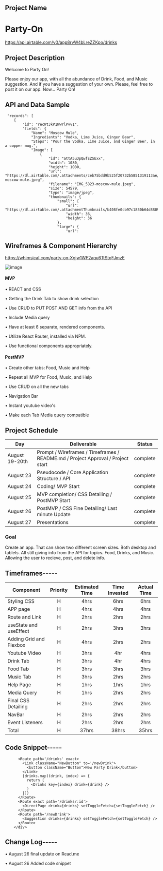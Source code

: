 ## Project Name

# Party-On

https://api.airtable.com/v0/app8rvW4bLreZZKpo/drinks


## Project Description

Welcome to Party On!

Please enjoy our app, with all the abundance of Drink, Food, and Music suggestion. And if you have a suggestion of your own. Please, feel free to post it on our app. Now... Party On!

## API and Data Sample


     "records": [
        {
            "id": "recWtJkP1WwYlPvv1",
            "fields": {
                "Name": "Moscow Mule",
                "Ingredients": "Vodka, Lime Juice, Ginger Bear",
                "Steps": "Pour the Vodka, Lime Juice, and Ginger Beer, in a copper mug.",
                "Image": [
                    {
                        "id": "attA5uJpQwfEZSExx",
                        "width": 1080,
                        "height": 1080,
                        "url": "https://dl.airtable.com/.attachments/ceb75bdd9b525f20732b5851319113ae/39d19df9/IMG_5823-moscow-mule.jpeg",
                        "filename": "IMG_5823-moscow-mule.jpeg",
                        "size": 54579,
                        "type": "image/jpeg",
                        "thumbnails": {
                            "small": {
                                "url": "https://dl.airtable.com/.attachmentThumbnails/b408fe0cb97c1830b64d88091ec990bd/73b1f2dd",
                                "width": 36,
                                "height": 36
                            },
                            "large": {
                                "url": 
                                
                                
## Wireframes & Component Hierarchy

https://whimsical.com/party-on-Xgjw1WF2aqu6TtStqFJmzE

![image](https://user-images.githubusercontent.com/87334634/131069717-6dd94761-4852-4f35-afab-5f809ec411d2.png)


#### MVP

• REACT and CSS

• Getting the Drink Tab to show drink selection 

• Use CRUD to PUT POST AND GET info from the API

• Include Media query 

• Have at least 6 separate, rendered components.

• Utilize React Router, installed via NPM.

• Use functional components appropriately.



#### PostMVP  

• Create other tabs: Food, Music and Help

• Repeat all MVP for Food, Music, and Help

• Use CRUD on all the new tabs

• Navigation Bar

• Instant youtube video's

• Make each Tab Media query compatible


## Project Schedule


|  Day | Deliverable | Status
|---|---| ---|
|August 19-20th| Prompt / Wireframes / Timeframes / README.md / Project Approval / Project start | complete
|August 23| Pseudocode / Core Application Structure / API  | complete
|August 24| Coding/ MVP Start | complete
|August 25| MVP completion/ CSS Detailing / PostMVP Start| complete
|August 26| PostMVP / CSS Fine Detailing/ Last minute Update | complete
|August 27| Presentations | complete




### Goal

Create an app. That can show two different screen sizes. Both desktop and tablets. All still giving info from the API for topics. Food, Drinks, and Music.
Allowing the user to recieve, post, and delete info.



## Timeframes-----

| Component | Priority | Estimated Time | Time Invested | Actual Time |
| --- | :---: |  :---: | :---: | :---: |
| Styling CSS | H | 4hrs | 6hrs | 6hrs |
| APP page | H | 4hrs | 4hrs | 4hrs |
| Route and Link | H | 2hrs| 2hrs | 2hrs |
| useState and useEffect | H | 2hrs | 3hrs | 3hrs |
| Adding Grid and Flexbox| H | 4hrs | 2hrs | 2hrs |
| Youtube Video | H | 3hrs | 4hr | 4hrs |
| Drink Tab | H | 3hrs | 4hr | 4hrs |
| Food Tab | H | 3hrs | 3hrs | 3hrs |
| Music Tab | H | 3hrs | 2hrs | 2hrs |
| Help Page | H | 1hrs | 1hrs | 1hrs |
| Media Query | H | 1hrs | 2hrs | 2hrs |
| Final CSS Detailing | H | 2hrs | 2hrs | 2hrs |
| NavBar | H | 2hrs | 2hrs | 2hrs |
| Event Listeners | H | 2hrs | 2hrs | 2hrs |
| Total | H | 37hrs | 38hrs | 35hrs |



## Code Snippet-----

 <div className="DrinkTab">
     
          <Route path='/drinks' exact>
            <Link className="NewButton" to='/newDrink'>
              <button className="Button">New Party Drink</button>
            </Link>
            {drinks.map((drink, index) => {
              return (
                <Drinks key={index} drink={drink} />
              )
            })}
          </Route>
          <Route exact path='/drinks/:id'>
            <DirectPage drink={drinks} setToggleFetch={setToggleFetch} />
          </Route>
          <Route path='/newDrink'>
            <Suggestion drinks={drinks} setToggleFetch={setToggleFetch} />
          </Route>
        </div>
        
        

## Change Log-----
 • August 26 final update on Read.me
 
 • August 26 Added code snippet
 
